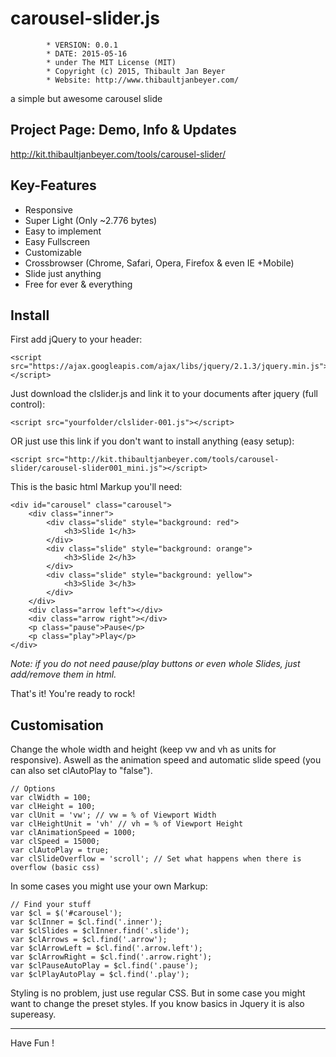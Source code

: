 # carousel-slider.js
			* VERSION: 0.0.1
 			* DATE: 2015-05-16
 			* under The MIT License (MIT)
 			* Copyright (c) 2015, Thibault Jan Beyer
			* Website: http://www.thibaultjanbeyer.com/

a simple but awesome carousel slide


Project Page: Demo, Info & Updates
-----------------------------------

http://kit.thibaultjanbeyer.com/tools/carousel-slider/


Key-Features
--------------------

+ Responsive
+ Super Light (Only ~2.776 bytes)
+ Easy to implement
+ Easy Fullscreen
+ Customizable
+ Crossbrowser (Chrome, Safari, Opera, Firefox & even IE +Mobile)
+ Slide just anything
+ Free for ever & everything


Install
---------------

First add jQuery to your header:
```
<script src="https://ajax.googleapis.com/ajax/libs/jquery/2.1.3/jquery.min.js"></script>
```
Just download the clslider.js and link it to your documents after jquery (full control):
```
<script src="yourfolder/clslider-001.js"></script>
```
OR just use this link if you don't want to install anything (easy setup):
```
<script src="http://kit.thibaultjanbeyer.com/tools/carousel-slider/carousel-slider001_mini.js"></script>
```
This is the basic html Markup you'll need:
```
<div id="carousel" class="carousel">
	<div class="inner">
		<div class="slide" style="background: red">
			<h3>Slide 1</h3>
		</div>
		<div class="slide" style="background: orange">
			<h3>Slide 2</h3>
		</div>
		<div class="slide" style="background: yellow">
			<h3>Slide 3</h3>
		</div>
	</div>
	<div class="arrow left"></div>
	<div class="arrow right"></div>
	<p class="pause">Pause</p>
	<p class="play">Play</p>
</div>
```
*Note: if you do not need pause/play buttons or even whole Slides, just add/remove them in html.*

That's it! You're ready to rock!


Customisation
---------------------

Change the whole width and height (keep vw and vh as units for responsive). Aswell as the animation speed and automatic slide speed (you can also set clAutoPlay to "false").
```
// Options
var clWidth = 100;
var clHeight = 100;
var clUnit = 'vw'; // vw = % of Viewport Width
var clHeightUnit = 'vh' // vh = % of Viewport Height
var clAnimationSpeed = 1000;
var clSpeed = 15000;
var clAutoPlay = true;
var clSlideOverflow = 'scroll'; // Set what happens when there is overflow (basic css)
```
In some cases you might use your own Markup:
```
// Find your stuff
var $cl = $('#carousel');
var $clInner = $cl.find('.inner');
var $clSlides = $clInner.find('.slide');
var $clArrows = $cl.find('.arrow');
var $clArrowLeft = $cl.find('.arrow.left');
var $clArrowRight = $cl.find('.arrow.right');
var $clPauseAutoPlay = $cl.find('.pause');
var $clPlayAutoPlay = $cl.find('.play');
```
Styling is no problem, just use regular CSS. But in some case you might want to change the preset styles. If you know basics in Jquery it is also supereasy.

------------------
Have Fun !

